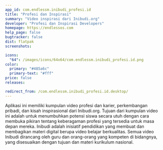 ```yaml
---
app_id: com.endlessm.inibudi_profesi.id
title: "Profesi dan Inspirasi"
summary: "Video inspirasi dari Inibudi.org"
developer: "Profesi dan Inspirasi Developers"
homepage: https://endlessos.com
help_page: false
bugtracker: false
dist: flatpak
screenshots:

icons:
  "64": /images/icons/64x64/com.endlessm.inibudi_profesi.id.png
color:
  primary: "#485a6c"
  primary-text: "#fff"
price: false
releases:

redirect_from: /com.endlessm.inibudi_profesi.id.desktop/
---
```


<p>Aplikasi ini memiliki kumpulan video profesi dan karier, perkembangan pribadi, dan kisah inspirasional dari Inibudi.org. Tujuan dari kumpulan video ini adalah untuk menumbuhkan potensi siswa secara utuh dengan cara membuka pikiran tentang keberagaman profesi yang tersedia untuk masa depan mereka. Inibudi adalah inisiatif pendidikan yang membuat dan membagikan materi digital berupa video belajar berkualitas. Semua video Inibudi dirancang oleh guru dan orang-orang yang kompeten di bidangnya, yang disesuaikan dengan tujuan dan materi kurikulum nasional.</p>